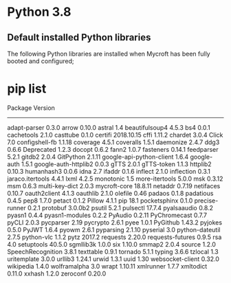 # Python 3.8

## Default installed Python libraries

The following Python libraries are installed when Mycroft has been fully booted and configured;

# pip list
Package                  Version
------------------------ ----------
adapt-parser             0.3.0
arrow                    0.10.0
astral                   1.4
beautifulsoup4           4.5.3
bs4                      0.0.1
cachetools               2.1.0
casttube                 0.1.0
certifi                  2018.10.15
cffi                     1.11.2
chardet                  3.0.4
Click                    7.0
configshell-fb           1.1.18
coverage                 4.5.1
coveralls                1.5.1
daemonize                2.4.7
ddg3                     0.6.6
Deprecated               1.2.3
docopt                   0.6.2
fann2                    1.0.7
fasteners                0.14.1
feedparser               5.2.1
gitdb2                   2.0.4
GitPython                2.1.11
google-api-python-client 1.6.4
google-auth              1.5.1
google-auth-httplib2     0.0.3
gTTS                     2.0.1
gTTS-token               1.1.3
httplib2                 0.10.3
humanhash3               0.0.6
idna                     2.7
ifaddr                   0.1.6
inflect                  2.1.0
inflection               0.3.1
jaraco.itertools         4.4.1
lxml                     4.2.5
monotonic                1.5
more-itertools           5.0.0
msk                      0.3.12
msm                      0.6.3
multi-key-dict           2.0.3
mycroft-core             18.8.11
netaddr                  0.7.19
netifaces                0.10.7
oauth2client             4.1.3
oauthlib                 2.1.0
olefile                  0.46
padaos                   0.1.8
padatious                0.4.5
pep8                     1.7.0
petact                   0.1.2
Pillow                   4.1.1
pip                      18.1
pocketsphinx             0.1.0
precise-runner           0.2.1
protobuf                 3.0.0b2
psutil                   5.2.1
pulsectl                 17.7.4
pyalsaaudio              0.8.2
pyasn1                   0.4.4
pyasn1-modules           0.2.2
PyAudio                  0.2.11
PyChromecast             0.7.7
pyCLI                    2.0.3
pycparser                2.19
pycrypto                 2.6.1
pyee                     1.0.1
PyGithub                 1.43.2
pyjokes                  0.5.0
PyJWT                    1.6.4
pyowm                    2.6.1
pyparsing                2.1.10
pyserial                 3.0
python-dateutil          2.7.5
python-vlc               1.1.2
pytz                     2017.2
requests                 2.20.0
requests-futures         0.9.5
rsa                      4.0
setuptools               40.5.0
sgmllib3k                1.0.0
six                      1.10.0
smmap2                   2.0.4
source                   1.2.0
SpeechRecognition        3.8.1
texttable                0.9.1
tornado                  5.1.1
typing                   3.6.6
tzlocal                  1.3
uritemplate              3.0.0
urllib3                  1.24.1
urwid                    1.3.1
uuid                     1.30
websocket-client         0.32.0
wikipedia                1.4.0
wolframalpha             3.0
wrapt                    1.10.11
xmlrunner                1.7.7
xmltodict                0.11.0
xxhash                   1.2.0
zeroconf                 0.20.0

